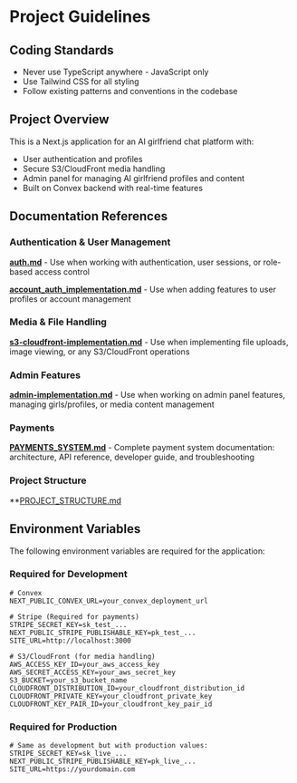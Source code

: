 # Project Guidelines


## Coding Standards
- Never use TypeScript anywhere - JavaScript only
- Use Tailwind CSS for all styling
- Follow existing patterns and conventions in the codebase

## Project Overview
This is a Next.js application for an AI girlfriend chat platform with:
- User authentication and profiles
- Secure S3/CloudFront media handling
- Admin panel for managing AI girlfriend profiles and content
- Built on Convex backend with real-time features

## Documentation References

### Authentication & User Management
**[auth.md](auth.md)** - Use when working with authentication, user sessions, or role-based access control

**[account_auth_implementation.md](account_auth_implementation.md)** - Use when adding features to user profiles or account management

### Media & File Handling
**[s3-cloudfront-implementation.md](s3-cloudfront-implementation.md)** - Use when implementing file uploads, image viewing, or any S3/CloudFront operations

### Admin Features
**[admin-implementation.md](admin-implementation.md)** - Use when working on admin panel features, managing girls/profiles, or media content management

### Payments
**[PAYMENTS_SYSTEM.md](PAYMENTS_SYSTEM.md)** - Complete payment system documentation: architecture, API reference, developer guide, and troubleshooting

### Project Structure
**[PROJECT_STRUCTURE.md](PROJECT_STRUCTURE.md)

## Environment Variables

The following environment variables are required for the application:

### Required for Development
```env
# Convex
NEXT_PUBLIC_CONVEX_URL=your_convex_deployment_url

# Stripe (Required for payments)
STRIPE_SECRET_KEY=sk_test_...
NEXT_PUBLIC_STRIPE_PUBLISHABLE_KEY=pk_test_...
SITE_URL=http://localhost:3000

# S3/CloudFront (for media handling)
AWS_ACCESS_KEY_ID=your_aws_access_key
AWS_SECRET_ACCESS_KEY=your_aws_secret_key
S3_BUCKET=your_s3_bucket_name
CLOUDFRONT_DISTRIBUTION_ID=your_cloudfront_distribution_id
CLOUDFRONT_PRIVATE_KEY=your_cloudfront_private_key
CLOUDFRONT_KEY_PAIR_ID=your_cloudfront_key_pair_id
```

### Required for Production
```env
# Same as development but with production values:
STRIPE_SECRET_KEY=sk_live_...
NEXT_PUBLIC_STRIPE_PUBLISHABLE_KEY=pk_live_...
SITE_URL=https://yourdomain.com
```